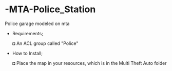 # -MTA-Police_Station

Police garage modeled on mta


 - Requirements;
 
   ◘ An ACL group called "Police"

 - How to Install;
 
   ◘ Place the map in your resources, which is in the Multi Theft Auto folder

   
